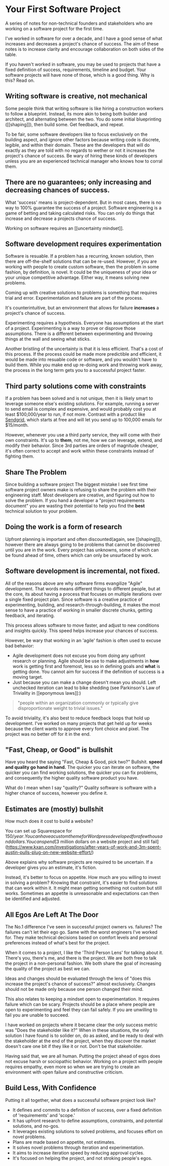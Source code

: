 # Your First Software Project

A series of notes for non-technical founders and stakeholders who are working on a software project for the first time.

I've worked in software for over a decade, and I have a good sense of what increases and decreases a project's chance of success. The aim of these notes is to increase clarity and encourage collaboration on both sides of the table. 

If you haven't worked in software, you may be used to projects that have a fixed definition of success, requirements, timeline and budget. Your software projects will have none of those, which is a good thing. Why is this? Read on.


## Writing software is creative, not mechanical
Some people think that writing software is like hiring a construction workers to follow a blueprint. Instead, its more akin to being both builder and architect, and alternating between the two. You do some initial blueprinting ([[shaping]]), then build some. Get feedback, and repeat. 

To be fair, some software developers like to focus exclusively on the building aspect, and ignore other factors because writing code is discrete, legible, and within their domain. These are the developers that will do exactly as they are told with no regards to wether or not it increases the project's chance of success. Be wary of hiring these kinds of developers unless you are an experienced technical manager who knows how to corral them. 

## There are no guarantees; only increasing and decreasing chances of success. 
What 'success' means is project-dependent. But in most cases, there is no way to 100% guarantee the success of a project. Software engineering is a game of betting and taking calculated risks. You can only do things that increase and decrease a projects chance of success.

Working on software requires an [[uncertainty mindset]].

## Software development requires experimentation
Software is resuable. If a problem has a recurring, known solution, then there are off-the-shelf solutions that can be re-used. However, if you are working with people to create custom software, then the problem in some fashion, by definition, is novel. It could be the uniqueness of your idea or your unique competitive advantage. Either way, it means solving new problems. 

Coming up with creative solutions to problems is something that requires trial and error. Experimentation and failure are part of the process. 

It's counterintuitive, but an environment that allows for failure **increases** a project's chance of success.

Experimenting requires a hypothesis. Everyone has assumptions at the start of a project. Experimenting is a way to prove or disprove those assumptions. There is a different between experimenting and throwing things at the wall and seeing what sticks.

Another bristling of the uncertainty is that it is less efficient. That's a cost of this process. If the process could be made more predictible and efficient, it would be made into resuable code or software, and you wouldn't have to build them. While you make end up re-doing work and throwing work away, the process in the long term gets you to a successful project faster.

## Third party solutions come with constraints
If a problem has been solved and is not unique, then it is likely smart to leverage someone else's existing solutions. For example, running a server to send email is complex and expensive, and would probably cost you at least $100,000/year to run, if not more. Contrast with a product like [Sendgrid](https://sendgrid.com/pricing/), which starts at free and will let you send up to 100,000 emails for $15/month. 

However, whenever you use a third party service, they will come with their own constraints. It's up to __them__, not me, how we can leverage, extend, and modify their behavior. Since 3rd parties are orders of magnitude cheaper, it's often correct to accept and work within these constraints instead of fighting them.

## Share The Problem
Since building a software project The biggest mistake I see first time software project owners make is refusing to share the problem with their engineering staff. Most developers are creative, and figuring out how to solve the problem. If you hand a developer a "project requirements document" you are wasting their potential to help you find the __best__ technical solution to your problem.

## Doing the work is a form of research
Upfront planning is important and often discounted(again, see [[shaping]]), however there are always going to be problems that cannot be discovered until you are in the work. Every project has unknowns, some of which can be found ahead of time, others which can only be unsurfaced by work. 

## Software development is incremental, not fixed. 
All of the reasons above are why software firms evangilize "Agile" development. That words means different things to different people, but at the core, its about having a process that focuses on multiple iterations over a single fixed project plan. Since software is a creative practice of experimenting, building, and research-through-building, it makes the most sense to have a practice of working in smaller discrete chunks, getting feedback, and iterating. 

This process allows software to move faster, and adjust to new conditions and insights quickly. This speed helps increase your chances of success.

However, be wary that working in an 'agile' fashion is often used to excuse bad behavior: 
- Agile development does not excuse you from doing any upfront research or planning. Agile should be use to make adjustments in __how__ work is getting first and foremost, less so in defining goals and __what__ is getting done. You cannot aim for success if the definition of success is a moving target. 
- Just because you can make a change doesn't mean you should. Left unchecked iteration can lead to bike shedding (see Parkinson's Law of Triviality in [[eponymous laws]]:)

> "people within an organization commonly or typically give disproportionate weight to trivial issues."

To avoid triviality, it's also best to reduce feedback loops that hold up development. I've worked on many projects that get held up for weeks because the client wants to approve every font choice and pixel. The project was no better off for it in the end. 

## "Fast, Cheap, or Good" is bullshit
Have you heard the saying "Fast, Cheap & Good, pick two?" Bullshit. **speed and quality go hand in hand.** The quicker you can iterate on software, the quicker you can find working solutions, the quicker you can fix problems, and consequently the higher quality software product you have. 

What do I mean when I say "quality?" Quality software is software with a higher chance of success, however you define it.

## Estimates are (mostly) bullshit
How much does it cost to build a website? 

You can set up Squarespace for $150/year. You can have a custom theme for Wordpress developed for a few thousand dollars. You can spend [$3 million dollars on a website project and still fail](https://www.kxan.com/investigations/after-years-of-work-and-3m-spent-austin-pulls-plug-on-new-website-effort/)

Above explains why software projects are required to be uncertain. If a developer gives you an estimate, it's fiction.  

Instead, it's better to focus on appetite. How much are you willing to invest in solving a problem? Knowing that constraint, it's easier to find solutions that can work within it. It might mean getting something not custom but still works. Sometimes an appetite is unreasonable and expectations can then be identified and adjusted.

## All Egos Are Left At The Door
The No.1 difference I've seen in successful project owners vs. failures? The failures can't let their ego go. Same with the worst engineers I've worked for. They make technical decisions based on comfort levels and personal preferences instead of what's best for the project.  

When it comes to a project, I like the 'Third Person Lens' for talking about it. There's you, there's me, and there is the project. We are both free to talk the project in a non-personal fashion. We both share the goal of increasing the quality of the project as best we can.

Ideas and changes should be evaluated through the lens of "does this increase the project's chance of success?" almost exclusively. Changes should not be made only because one person changed their mind.

This also relates to keeping a mindset open to experimentation. It requires failure which can be scary. Projects should be a place where people are open to experimenting and feel they can fail safely. If you are unwilling to fail you are unable to succeed. 

I have worked on projects where it became clear the only success metric was "Does the stakeholder like it?" When in these situations, the only solution I have found is to solider on, do as asked, and be ready to deal with the stakeholder at the end of the project, when they discover the market doesn't care one bit if they like it or not. Don't be that stakeholder. 

Having said that, we are all human. Putting the project ahead of egos does not excuse harsh or sociopathic behavior. Working on a project with people requires empathy, even more so when we are trying to create an environment with open failure and constructive criticism.

## Build Less, With Confidence
Putting it all together, what does a successful software project look like? 

- It defines and commits to a definition of success, over a fixed definition of 'requirements' and 'scope.'
- It has upfront research to define assumptions, constraints, and potential solutions, and no-gos. 
- It leverages existing solutions to solved problems, and focuses effort on novel problems.
- Plans are made based on appetite, not estimates.
- It solves novel problems through iteration and experimentation. 
- It aims to increase iteration speed by reducing approval cycles. 
- It's focused on helping the project, and not stroking people's egos. 





